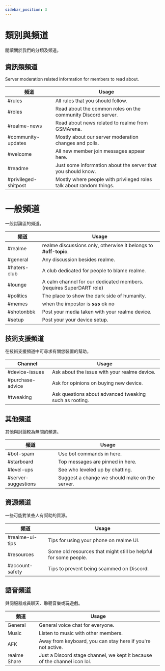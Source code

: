 ```yaml
---
sidebar_position: 3
---
```


# 類別與頻道

閱讀關於我們的分類及頻道。

## 資訊類頻道

Server moderation related information for members to read about.

| 頻道              | Usage                                                               |
| -------------------- | ------------------------------------------------------------------- |
| #rules               | All rules that you should follow.                                   |
| #roles               | Read about the common roles on the community Discord server.        |
| #realme-news         | Read about news related to realme from GSMArena.                    |
| #community-updates   | Mostly about our server moderation changes and polls.               |
| #welcome             | All new member join messages appear here.                           |
| #readme              | Just some information about the server that you should know.        |
| #privileged-shitpost | Mostly where people with privileged roles talk about random things. |

# 一般頻道

一般討論區的頻道。

| 頻道      | Usage                                                               |
| ------------ | ------------------------------------------------------------------- |
| #realme      | realme discussions only, otherwise it belongs to **#off-topic**.    |
| #general     | Any discussion besides realme.                                      |
| #haters-club | A club dedicated for people to blame realme.                        |
| #lounge      | A calm channel for our dedicated members. (requires SuperDART role) |
| #politics    | The place to show the dark side of humanity.                        |
| #memes       | when the impostor is **_sus_** ok no                                |
| #shotonbbk   | Post your media taken with your realme device.                      |
| #setup       | Post your your device setup.                                        |

## 技術支援頻道

在技術支援頻道中可尋求有關您裝置的幫助。

| Channel          | Usage                                                  |
| ---------------- | ------------------------------------------------------ |
| #device-issues   | Ask about the issue with your realme device.           |
| #purchase-advice | Ask for opinions on buying new device.                 |
| #tweaking        | Ask questions about advanced tweaking such as rooting. |

## 其他頻道

其他與討論較為無關的頻道。

| 頻道             | Usage                                          |
| ------------------- | ---------------------------------------------- |
| #bot-spam           | Use bot commands in here.                      |
| #starboard          | Top messages are pinned in here.               |
| #level-ups          | See who leveled up by chatting.                |
| #server-suggestions | Suggest a change we should make on the server. |

## 資源頻道

一些可能對某些人有幫助的資源。

| 頻道         | Usage                                                           |
| --------------- | --------------------------------------------------------------- |
| #realme-ui-tips | Tips for using your phone on realme UI.                         |
| #resources      | Some old resources that might still be helpful for some people. |
| #account-safety | Tips to prevent being scammed on Discord.                       |

## 語音頻道

與伺服器成員聊天、聆聽音樂或玩遊戲。

| 頻道      | Usage                                                                     |
| ------------ | ------------------------------------------------------------------------- |
| General      | General voice chat for everyone.                                          |
| Music        | Listen to music with other members.                                       |
| AFK          | Away from keyboard, you can stay here if you're not active.               |
| realme Share | Just a Discord stage channel, we kept it because of the channel icon lol. |
